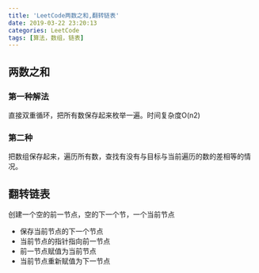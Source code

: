 ```yaml
---
title: 'LeetCode两数之和,翻转链表'
date: 2019-03-22 23:20:13
categories: LeetCode
tags: [算法，数组，链表]
---
```


## 两数之和
<!--more-->
### 第一种解法

直接双重循环，把所有数保存起来枚举一遍。时间复杂度O(n2)

### 第二种

把数组保存起来，遍历所有数，查找有没有与目标与当前遍历的数的差相等的情况。

## 翻转链表

创建一个空的前一节点，空的下一个节，一个当前节点

+ 保存当前节点的下一个节点
+ 当前节点的指针指向前一节点
+ 前一节点赋值为当前节点
+ 当前节点重新赋值为下一节点
